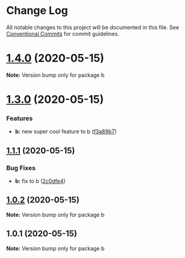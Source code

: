 # Change Log

All notable changes to this project will be documented in this file.
See [Conventional Commits](https://conventionalcommits.org) for commit guidelines.

# [1.4.0](https://github.com/victorlambert/lerna-test/compare/v1.3.0...v1.4.0) (2020-05-15)

**Note:** Version bump only for package b





# [1.3.0](https://github.com/victorlambert/lerna-test/compare/v1.2.0...v1.3.0) (2020-05-15)


### Features

* **b:** new super cool feature to b ([f3a89b7](https://github.com/victorlambert/lerna-test/commit/f3a89b7730a1598790b7f88c63a0adc96a04fe50))





## [1.1.1](https://github.com/victorlambert/lerna-test/compare/v1.1.0...v1.1.1) (2020-05-15)


### Bug Fixes

* **b:** fix to b ([2c0dfe4](https://github.com/victorlambert/lerna-test/commit/2c0dfe490a891e26db275d250250b810440faa31))





## [1.0.2](/compare/v1.0.1...v1.0.2) (2020-05-15)

**Note:** Version bump only for package b





## 1.0.1 (2020-05-15)

**Note:** Version bump only for package b
